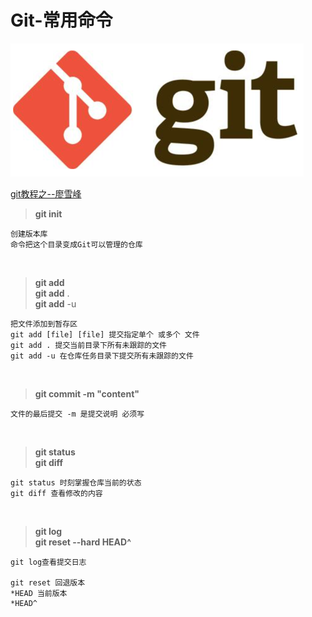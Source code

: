 # Git-常用命令

![git](git.png)

[git教程之--廖雪峰](http://www.liaoxuefeng.com/wiki/0013739516305929606dd18361248578c67b8067c8c017b000/0013743256916071d599b3aed534aaab22a0db6c4e07fd0000)
>**git init**

```
创建版本库  
命令把这个目录变成Git可以管理的仓库
```
<br/>

>**git add**  
>**git add** .  
>**git add** -u

```
把文件添加到暂存区  
git add [file] [file] 提交指定单个 或多个 文件  
git add . 提交当前目录下所有未跟踪的文件  
git add -u 在仓库任务目录下提交所有未跟踪的文件

```
<br/>

>**git commit -m "content"**

```
文件的最后提交 -m 是提交说明 必须写
```

<br/>

>**git status**  
>**git diff**

```
git status 时刻掌握仓库当前的状态  
git diff 查看修改的内容 
```
<br/>

>**git log**  
>**git reset --hard HEAD^**

```
git log查看提交日志  

git reset 回退版本   
*HEAD 当前版本  
*HEAD^ 
```



